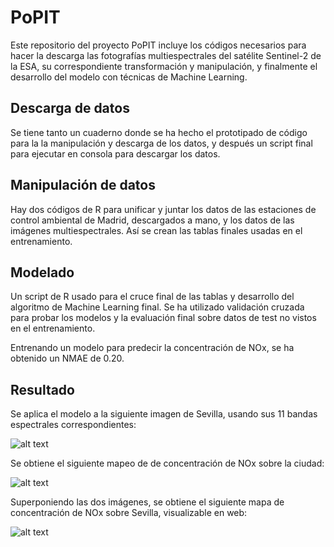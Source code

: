 # PoPIT

Este repositorio del proyecto PoPIT incluye los códigos necesarios para hacer la descarga las fotografías multiespectrales del satélite Sentinel-2 de la ESA, su correspondiente transformación y manipulación, y finalmente el desarrollo del modelo con técnicas de Machine Learning.

## Descarga de datos

Se tiene tanto un cuaderno donde se ha hecho el prototipado de código para la la manipulación y descarga de los datos, y después un script final para ejecutar en consola para descargar los datos.

## Manipulación de datos

Hay dos códigos de R para unificar y juntar los datos de las estaciones de control ambiental de Madrid, descargados a mano, y los datos de las imágenes multiespectrales. Así se crean las tablas finales usadas en el entrenamiento.

## Modelado

Un script de R usado para el cruce final de las tablas y desarrollo del algoritmo de Machine Learning final. Se ha utilizado validación cruzada para probar los modelos y la evaluación final sobre datos de test no vistos en el entrenamiento.

Entrenando un modelo para predecir la concentración de NOx, se ha obtenido un NMAE de 0.20.


## Resultado

Se aplica el modelo a la siguiente imagen de Sevilla, usando sus 11 bandas espectrales correspondientes:

![alt text](http://i66.tinypic.com/2qi2w4p.png)

Se obtiene el siguiente mapeo de de concentración de NOx sobre la ciudad:

![alt text](http://i65.tinypic.com/rtkjet.png)

Superponiendo las dos imágenes, se obtiene el siguiente mapa de concentración de NOx sobre Sevilla, visualizable en web:

![alt text](http://i63.tinypic.com/2hd74fq.jpg)
